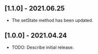 ## [1.1.0] -  2021.06.25

* The setState method has been updated.

## [1.0.0] -  2021.04.24

* TODO: Describe initial release.
